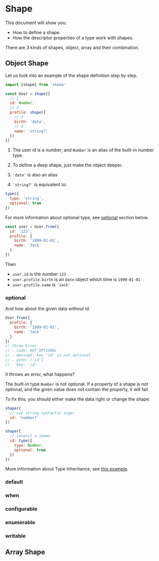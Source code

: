 # Shape

This document will show you:

- How to define a shape.
- How the descriptor properties of a type work with shapes.

There are 3 kinds of shapes, object, array and their combination.

## Object Shape

Let us look into an example of the shape definition step by step.

```js
import {shape} from 'skema'

const User = shape({
  // 1
  id: Number,
  // 2
  profile: shape({
    // 3
    birth: 'date',
    // 4
    name: 'string?'
  })
})
```

1. The user id is a number, and `Number` is an alias of the built-in number type.

2. To define a deep shape, just make the object deeper.

3. `'date'` is also an alias

4. `'string?'` is equivalent to:

```js
type({
  type: 'string',
  optional: true
})
```

For more information about optional type, see [optional](#optional) section below.

```js
const user = User.from({
  id: '123',
  profile: {
    birth: '1999-01-01',
    name: 'Jack'
  }
})
```

Then
- `user.id` is the number `123`
- `user.profile.birth` is an `Date` object which time is `1999-01-01`
- `user.profile.name` is `'Jack'`

### optional

And how about the given data without id.

```js
User.from({
  profile: {
    birth: '1999-01-01',
    name: 'Jack'
  }
})
// throw Error
// - code: NOT_OPTIONAL
// - message: key 'id' is not optional
// - path: ['id']
// - key: 'id'
```

It throws an error, what happens?

The built-in type `Number` is not optional. If a property of a shape is not optional, and the given value does not contain the property, it will fail.

To fix this, you should either make the data right or change the shape:

```js
shape({
  // use string syntactic suger
  id: 'number?'
})

shape({
  // inherit a skema
  id: type({
    type: Number,
    optional: true
  })
})
```

More information about Type Inheritance, see [this example](../examples/type-inheritance).

### default

### when

### configurable

### enumerable

### writable

## Array Shape
